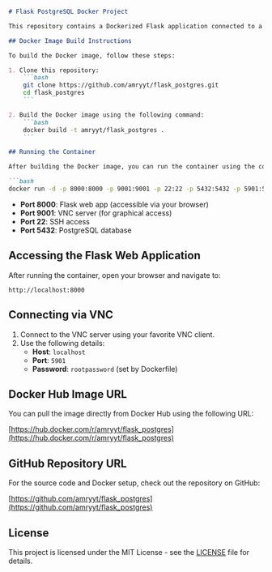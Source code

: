 
```markdown
# Flask PostgreSQL Docker Project

This repository contains a Dockerized Flask application connected to a PostgreSQL database. It provides a simple Flask web app that can interact with the database, and the Docker setup includes a VNC server for GUI access.

## Docker Image Build Instructions

To build the Docker image, follow these steps:

1. Clone this repository:
    ```bash
    git clone https://github.com/amryyt/flask_postgres.git
    cd flask_postgres
    ```

2. Build the Docker image using the following command:
    ```bash
    docker build -t amryyt/flask_postgres .
    ```

## Running the Container

After building the Docker image, you can run the container using the command below. This will expose the required ports for your application.

```bash
docker run -d -p 8000:8000 -p 9001:9001 -p 22:22 -p 5432:5432 -p 5901:5901 --name flask_container amryyt/flask_postgres
```

- **Port 8000**: Flask web app (accessible via your browser)
- **Port 9001**: VNC server (for graphical access)
- **Port 22**: SSH access
- **Port 5432**: PostgreSQL database

## Accessing the Flask Web Application

After running the container, open your browser and navigate to:

```
http://localhost:8000
```

## Connecting via VNC

1. Connect to the VNC server using your favorite VNC client.
2. Use the following details:
   - **Host**: `localhost`
   - **Port**: `5901`
   - **Password**: `rootpassword` (set by Dockerfile)

## Docker Hub Image URL

You can pull the image directly from Docker Hub using the following URL:

[https://hub.docker.com/r/amryyt/flask_postgres](https://hub.docker.com/r/amryyt/flask_postgres)

## GitHub Repository URL

For the source code and Docker setup, check out the repository on GitHub:

[https://github.com/amryyt/flask_postgres](https://github.com/amryyt/flask_postgres)

## License

This project is licensed under the MIT License - see the [LICENSE](LICENSE) file for details.
```
